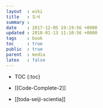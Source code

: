 ```yaml
---
layout  : wiki
title   : 도서
summary :
date    : 2017-12-05 19:19:56 +0900
updated : 2018-01-13 11:10:56 +0900
tags    : book
toc     : true
public  : true
parent  : media
latex   : false
---
```

* TOC
{:toc}

* [[Code-Complete-2]]
* [[toda-seiji-scientia]]
